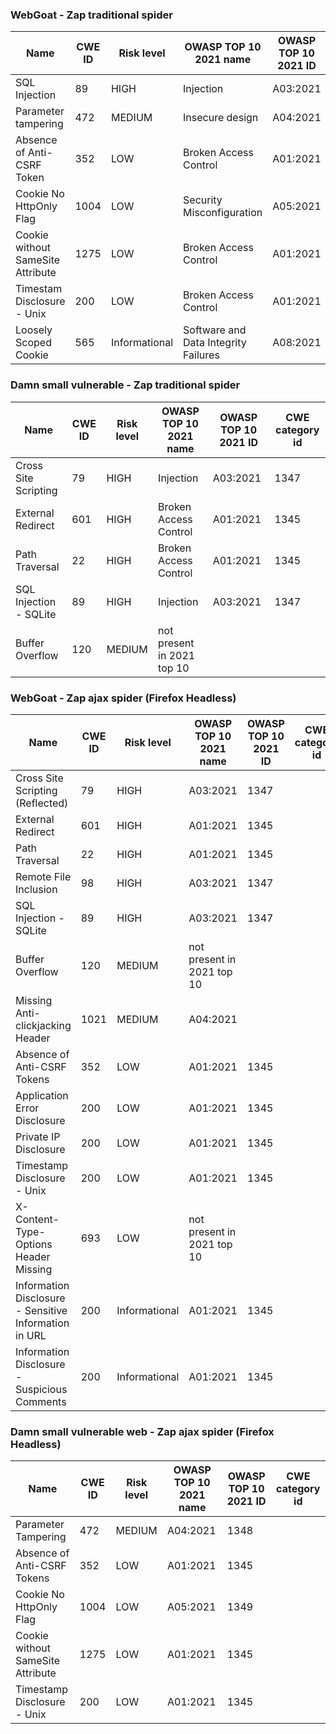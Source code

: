 ### WebGoat - Zap traditional spider
| Name | CWE ID | Risk level | OWASP TOP 10 2021 name | OWASP TOP 10 2021 ID | CWE category id
|---|---|---|---|---|---|
|SQL Injection | 89 | HIGH | Injection | A03:2021 | 1347|
| Parameter tampering | 472 | MEDIUM | Insecure design | A04:2021 | 1348 |
| Absence of Anti-CSRF Token | 352 | LOW | Broken Access Control | A01:2021 | 1345 |
| Cookie No HttpOnly Flag | 1004 | LOW | Security Misconfiguration | A05:2021 | 1349 |
| Cookie without SameSite Attribute | 1275 | LOW | Broken Access Control | A01:2021 | 1345 |
| Timestam Disclosure - Unix | 200 | LOW | Broken Access Control | A01:2021 | 1345 |
| Loosely Scoped Cookie | 565 | Informational | Software and Data Integrity Failures | A08:2021 | 1354 |

### Damn small vulnerable - Zap traditional spider
| Name | CWE ID | Risk level | OWASP TOP 10 2021 name | OWASP TOP 10 2021 ID | CWE category id
|---|---|---|---|---|---|
| Cross Site Scripting | 79 | HIGH | Injection | A03:2021 | 1347 |
| External Redirect | 601 | HIGH | Broken Access Control | A01:2021 | 1345 |
| Path Traversal | 22 | HIGH | Broken Access Control | A01:2021 | 1345 |
| SQL Injection - SQLite | 89 | HIGH | Injection | A03:2021 | 1347 |
| Buffer Overflow | 120 | MEDIUM | not present in 2021 top 10 |    |    |


### WebGoat - Zap ajax spider (Firefox Headless)
| Name | CWE ID | Risk level | OWASP TOP 10 2021 name | OWASP TOP 10 2021 ID | CWE category id
|---|---|---|---|---|---|
| Cross Site Scripting (Reflected) | 79 | HIGH | A03:2021 | 1347 |
| External Redirect | 601 | HIGH | A01:2021 | 1345 |
| Path Traversal | 22 | HIGH | A01:2021 | 1345 |
| Remote File Inclusion | 98 | HIGH | A03:2021 | 1347 |
| SQL Injection - SQLite | 89 | HIGH | A03:2021 | 1347 |
| Buffer Overflow | 120 | MEDIUM | not present in 2021 top 10 | | | 
| Missing Anti-clickjacking Header | 1021 | MEDIUM | A04:2021 | 
| Absence of Anti-CSRF Tokens | 352 | LOW | A01:2021 | 1345 |
| Application Error Disclosure | 200 | LOW | A01:2021 | 1345 |
| Private IP Disclosure | 200 | LOW | A01:2021 | 1345 |
| Timestamp Disclosure - Unix | 200 | LOW | A01:2021 | 1345 |
| X-Content-Type-Options Header Missing | 693 | LOW | not present in 2021 top 10 | | | 
| Information Disclosure - Sensitive Information in URL | 200 | Informational | A01:2021 | 1345 |
| Information Disclosure - Suspicious Comments | 200 | Informational | A01:2021 | 1345  |

### Damn small vulnerable web - Zap ajax spider (Firefox Headless)

| Name | CWE ID | Risk level | OWASP TOP 10 2021 name | OWASP TOP 10 2021 ID | CWE category id
|---|---|---|---|---|---|
| Parameter Tampering | 472 | MEDIUM | A04:2021 | 1348 |
| Absence of Anti-CSRF Tokens | 352 | LOW | A01:2021 | 1345 |
| Cookie No HttpOnly Flag | 1004 | LOW | A05:2021 | 1349 |
| Cookie without SameSite Attribute | 1275 | LOW | A01:2021 | 1345 |
| Timestamp Disclosure - Unix | 200 | LOW | A01:2021 | 1345 |